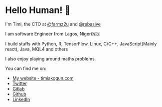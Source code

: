 # Hello Human! 🖖

I'm Timi, the CTO at [@farmz2u](https://twitter.com/farmz2u) and [@rebasive](https://twitter.com/rebasive)

I am software Engineer from Lagos, Nigeri🇳🇬

I build stuffs with Python, R, TensorFlow, Linux, C/C++, JavaScript(Mainly react), Java, MQL4 and others

I also enjoy playing around maths problems.

You can find me on:
* [My website - timiakogun.com](https://timiakogun.com/)
* [Twitter](https://twitter.com/timiakogun)
* [Gitlab](https://gitlab.com/functionoffunction)
* [Github](https://gitlab.com/functionoffunction)
* [LinkedIn](https://linkedin.com/in/akoguntime)
